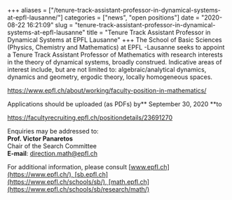 +++
aliases = ["/tenure-track-assistant-professor-in-dynamical-systems-at-epfl-lausanne/"]
categories = ["news", "open positions"]
date = "2020-08-22 16:21:09"
slug = "tenure-track-assistant-professor-in-dynamical-systems-at-epfl-lausanne"
title = "Tenure Track Assistant Professor in Dynamical Systems at EPFL Lausanne"
+++
The School of Basic Sciences (Physics, Chemistry and Mathematics) at
EPFL -Lausanne seeks to appoint a Tenure Track Assistant Professor of
Mathematics with research interests in the theory of dynamical systems,
broadly construed. Indicative areas of interest include, but are not
limited to: algebraic/analytical dynamics, dynamics and geometry,
ergodic theory, locally homogeneous spaces.

<https://www.epfl.ch/about/working/faculty-position-in-mathematics/>

Applications should be uploaded (as PDFs) by** September 30, 2020 **to

<https://facultyrecruiting.epfl.ch/positiondetails/23691270>

Enquiries may be addressed to:  
**Prof. Victor Panaretos**  
Chair of the Search Committee  
**E-mail**: <direction.math@epfl.ch>

For additional information, please
consult [www.epfl.ch](https://www.epfl.ch/), [sb.epfl.ch](https://www.epfl.ch/schools/sb/), [math.epfl.ch](https://www.epfl.ch/schools/sb/research/math/)
